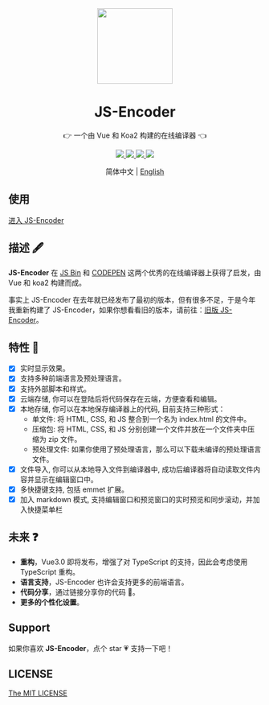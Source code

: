 <div align=center>
  <img width="150" src="https://i.loli.net/2020/05/24/KshSixA9N3qUZk4.png"/>
</div>

<h1 align="center">JS-Encoder</h1>

<p align="center">👉 一个由 Vue 和 Koa2 构建的在线编译器 👈</p>

<div align=center>
  <a href="https://travis-ci.org/Longgererer/JS-Encoder">
    <img src="https://img.shields.io/travis/Longgererer/JS-Encoder.svg?style=flat-square"/>
  </a>
  <a href="https://github.styleci.io/repos/190842308">
    <img src="https://img.shields.io/badge/StyleCI-passed-green.svg?style=flat-square"/>
  </a>
  <a href="https://github.com/prettier/prettier">
    <img src="https://img.shields.io/badge/code_style-prettier-ff69b4.svg?style=flat-square"/>
  </a>
  <a href="https://github.com/Longgererer/JS-Encoder/blob/master/LICENSE">
    <img src="https://img.shields.io/badge/LICENSE-MIT-blue.svg?style=flat-square"/>
  </a>
</div>

<p align="center">简体中文 | <a href="https://github.com/Longgererer/JS-Encoder/blob/master/READMECN.md">English</a></p>

## 使用

[进入 JS-Encoder](https://www.lliiooiill.cn/JSEncoderEnhance)

## 描述 🖋

**JS-Encoder** 在 [JS Bin](https://jsbin.com) 和 [CODEPEN](https://codepen.io/pen/) 这两个优秀的在线编译器上获得了启发，由 Vue 和 koa2 构建而成。

事实上 JS-Encoder 在去年就已经发布了最初的版本，但有很多不足，于是今年我重新构建了 JS-Encoder，如果你想看看旧的版本，请前往：[旧版 JS-Encoder](https://www.lliiooiill.cn/jsencoder)。

## 特性 🌟

- [x] 实时显示效果。
- [x] 支持多种前端语言及预处理语言。
- [x] 支持外部脚本和样式。
- [x] 云端存储, 你可以在登陆后将代码保存在云端，方便查看和编辑。
- [x] 本地存储, 你可以在本地保存编译器上的代码, 目前支持三种形式：
  - 单文件: 将 HTML, CSS, 和 JS 整合到一个名为 index.html 的文件中。
  - 压缩包: 将 HTML, CSS, 和 JS 分别创建一个文件并放在一个文件夹中压缩为 zip 文件。
  - 预处理文件: 如果你使用了预处理语言，那么可以下载未编译的预处理语言文件。
- [x] 文件导入, 你可以从本地导入文件到编译器中, 成功后编译器将自动读取文件内容并显示在编辑窗口中。
- [x] 多快捷键支持, 包括 emmet 扩展。
- [x] 加入 markdown 模式, 支持编辑窗口和预览窗口的实时预览和同步滚动，并加入快捷菜单栏

## 未来 ❓

- **重构**，Vue3.0 即将发布，增强了对 TypeScript 的支持，因此会考虑使用 TypeScript 重构。
- **语言支持**，JS-Encoder 也许会支持更多的前端语言。
- **代码分享**，通过链接分享你的代码 🔗。
- **更多的个性化设置**。

## Support

如果你喜欢 **JS-Encoder**，点个 star 💗 支持一下吧！

## LICENSE

[The MIT LICENSE](https://github.com/Longgererer/JS-Encoder/blob/master/LICENSE)
